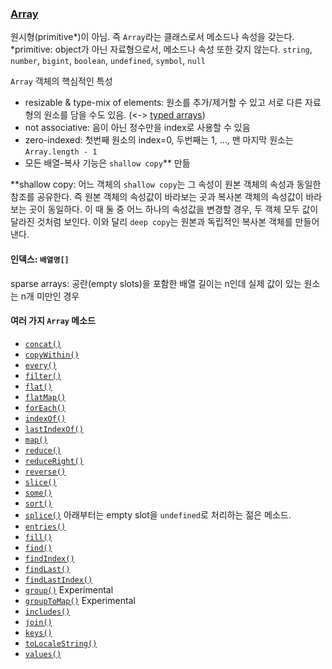 ### [Array](https://developer.mozilla.org/en-US/docs/Web/JavaScript/Reference/Global_Objects/Array)
원시형(primitive*)이 아님. 즉 `Array`라는 클래스로서 메소드나 속성을 갖는다.
*primitive: object가 아닌 자료형으로서, 메소드나 속성 또한 갖지 않는다. `string`, `number`, `bigint`, `boolean`, `undefined`, `symbol`, `null`

`Array` 객체의 핵심적인 특성
- resizable & type-mix of elements: 원소를 추가/제거할 수 있고 서로 다른 자료형의 원소를 담을 수도 있음. (<-> [typed arrays](https://developer.mozilla.org/en-US/docs/Web/JavaScript/Guide/Typed_arrays))
- not associative: 음이 아닌 정수만을 index로 사용할 수 있음
- zero-indexed: 첫번째 원소의 index=0, 두번째는 1, ..., 맨 마지막 원소는 `Array.length - 1`
- 모든 배열-복사 기능은 `shallow copy`** 만듦

**shallow copy: 어느 객체의 `shallow copy`는 그 속성이 원본 객체의 속성과 동일한 참조를 공유한다. 즉 원본 객체의 속성값이 바라보는 곳과 복사본 객체의 속성값이 바라보는 곳이 동일하다. 이 때 둘 중 어느 하나의 속성값을 변경할 경우, 두 객체 모두 값이 달라진 것처럼 보인다. 이와 달리 `deep copy`는 원본과 독립적인 복사본 객체를 만들어낸다.

#### 인덱스: `배열명[]`
sparse arrays: 공란(empty slots)을 포함한 배열
길이는 n인데 실제 값이 있는 원소는 n개 미만인 경우

#### 여러 가지 `Array` 메소드
-   [`concat()`](https://developer.mozilla.org/en-US/docs/Web/JavaScript/Reference/Global_Objects/Array/concat)
-   [`copyWithin()`](https://developer.mozilla.org/en-US/docs/Web/JavaScript/Reference/Global_Objects/Array/copyWithin)
-   [`every()`](https://developer.mozilla.org/en-US/docs/Web/JavaScript/Reference/Global_Objects/Array/every)
-   [`filter()`](https://developer.mozilla.org/en-US/docs/Web/JavaScript/Reference/Global_Objects/Array/filter)
-   [`flat()`](https://developer.mozilla.org/en-US/docs/Web/JavaScript/Reference/Global_Objects/Array/flat)
-   [`flatMap()`](https://developer.mozilla.org/en-US/docs/Web/JavaScript/Reference/Global_Objects/Array/flatMap)
-   [`forEach()`](https://developer.mozilla.org/en-US/docs/Web/JavaScript/Reference/Global_Objects/Array/forEach)
-   [`indexOf()`](https://developer.mozilla.org/en-US/docs/Web/JavaScript/Reference/Global_Objects/Array/indexOf)
-   [`lastIndexOf()`](https://developer.mozilla.org/en-US/docs/Web/JavaScript/Reference/Global_Objects/Array/lastIndexOf)
-   [`map()`](https://developer.mozilla.org/en-US/docs/Web/JavaScript/Reference/Global_Objects/Array/map)
-   [`reduce()`](https://developer.mozilla.org/en-US/docs/Web/JavaScript/Reference/Global_Objects/Array/reduce)
-   [`reduceRight()`](https://developer.mozilla.org/en-US/docs/Web/JavaScript/Reference/Global_Objects/Array/reduceRight)
-   [`reverse()`](https://developer.mozilla.org/en-US/docs/Web/JavaScript/Reference/Global_Objects/Array/reverse)
-   [`slice()`](https://developer.mozilla.org/en-US/docs/Web/JavaScript/Reference/Global_Objects/Array/slice)
-   [`some()`](https://developer.mozilla.org/en-US/docs/Web/JavaScript/Reference/Global_Objects/Array/some)
-   [`sort()`](https://developer.mozilla.org/en-US/docs/Web/JavaScript/Reference/Global_Objects/Array/sort)
-   [`splice()`](https://developer.mozilla.org/en-US/docs/Web/JavaScript/Reference/Global_Objects/Array/splice)
아래부터는 empty slot을  `undefined`로 처리하는 젊은 메소드.
-   [`entries()`](https://developer.mozilla.org/en-US/docs/Web/JavaScript/Reference/Global_Objects/Array/entries)
-   [`fill()`](https://developer.mozilla.org/en-US/docs/Web/JavaScript/Reference/Global_Objects/Array/fill)
-   [`find()`](https://developer.mozilla.org/en-US/docs/Web/JavaScript/Reference/Global_Objects/Array/find)
-   [`findIndex()`](https://developer.mozilla.org/en-US/docs/Web/JavaScript/Reference/Global_Objects/Array/findIndex)
-   [`findLast()`](https://developer.mozilla.org/en-US/docs/Web/JavaScript/Reference/Global_Objects/Array/findLast)
-   [`findLastIndex()`](https://developer.mozilla.org/en-US/docs/Web/JavaScript/Reference/Global_Objects/Array/findLastIndex)
-   [`group()`](https://developer.mozilla.org/en-US/docs/Web/JavaScript/Reference/Global_Objects/Array/group)  Experimental
-   [`groupToMap()`](https://developer.mozilla.org/en-US/docs/Web/JavaScript/Reference/Global_Objects/Array/groupToMap)  Experimental
-   [`includes()`](https://developer.mozilla.org/en-US/docs/Web/JavaScript/Reference/Global_Objects/Array/includes)
-   [`join()`](https://developer.mozilla.org/en-US/docs/Web/JavaScript/Reference/Global_Objects/Array/join)
-   [`keys()`](https://developer.mozilla.org/en-US/docs/Web/JavaScript/Reference/Global_Objects/Array/keys)
-   [`toLocaleString()`](https://developer.mozilla.org/en-US/docs/Web/JavaScript/Reference/Global_Objects/Array/toLocaleString)
-   [`values()`](https://developer.mozilla.org/en-US/docs/Web/JavaScript/Reference/Global_Objects/Array/values)